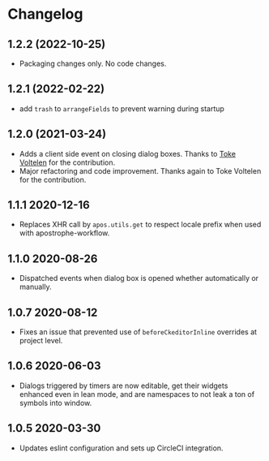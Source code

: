 # Changelog

## 1.2.2 (2022-10-25)

- Packaging changes only. No code changes.

## 1.2.1 (2022-02-22)

- add `trash` to `arrangeFields` to prevent warning during startup

## 1.2.0 (2021-03-24)

- Adds a client side event on closing dialog boxes. Thanks to [Toke Voltelen](https://github.com/Tokimon) for the contribution.
- Major refactoring and code improvement. Thanks again to Toke Voltelen for the contribution.

## 1.1.1 2020-12-16

- Replaces XHR call by `apos.utils.get` to respect locale prefix when used with apostrophe-workflow.

## 1.1.0 2020-08-26

- Dispatched events when dialog box is opened whether automatically or manually.

## 1.0.7 2020-08-12

- Fixes an issue that prevented use of `beforeCkeditorInline` overrides at project level.

## 1.0.6 2020-06-03

- Dialogs triggered by timers are now editable, get their widgets enhanced even in lean mode, and are namespaces to not leak a ton of symbols into window.

## 1.0.5 2020-03-30

- Updates eslint configuration and sets up CircleCI integration.
